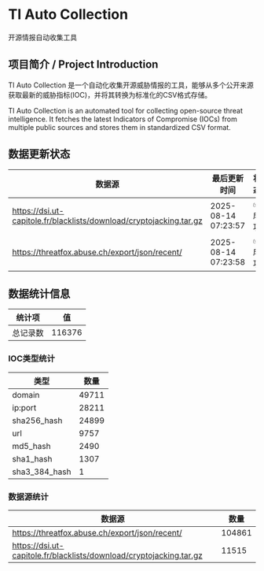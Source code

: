 # TI Auto Collection

 开源情报自动收集工具

## 项目简介 / Project Introduction

TI Auto Collection 是一个自动化收集开源威胁情报的工具，能够从多个公开来源获取最新的威胁指标(IOC)，并将其转换为标准化的CSV格式存储。

TI Auto Collection is an automated tool for collecting open-source threat intelligence. It fetches the latest Indicators of Compromise (IOCs) from multiple public sources and stores them in standardized CSV format.

## 数据更新状态

| 数据源 | 最后更新时间 | 状态 |
|--------|------------|------|
| https://dsi.ut-capitole.fr/blacklists/download/cryptojacking.tar.gz | 2025-08-14 07:23:57 | ✅ 成功 |
| https://threatfox.abuse.ch/export/json/recent/ | 2025-08-14 07:23:58 | ✅ 成功 |











































































































































## 数据统计信息

| 统计项 | 值 |
|--------|----|
| 总记录数 | 116376 |

### IOC类型统计

| 类型 | 数量 |
|------|------|
| domain | 49711 |
| ip:port | 28211 |
| sha256_hash | 24899 |
| url | 9757 |
| md5_hash | 2490 |
| sha1_hash | 1307 |
| sha3_384_hash | 1 |

### 数据源统计

| 数据源 | 数量 |
|--------|------|
| https://threatfox.abuse.ch/export/json/recent/ | 104861 |
| https://dsi.ut-capitole.fr/blacklists/download/cryptojacking.tar.gz | 11515 |
